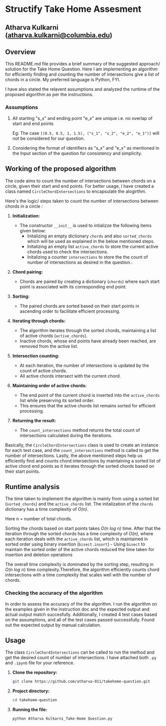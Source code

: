 # Structify Take Home Assesment
## Atharva Kulkarni (atharva.kulkarni@columbia.edu)


## Overview

This README.md file provides a brief summary of the suggested approach/ solution for the Take Home Question. Here I am implementing an algorithm for efficiently finding and counting the number of intersections give a list of chords in a circle.  My preferred language is Python, FYI.

I have also stated the relavent assumptions and analyzed the runtime of the proposed algorithm as per the instructions.

### Assumptions
1. All starting "s_x" and ending point "e_x" are unique i.e. no overlap of start and end points
 
	 Eg: The case `[(0.5, 0.5, 1, 1.5), ("s_1", "s_2", "e_2", "e_1")]` will not be considered for our question.
2. Considering the format of identifiers as "s_x" and "e_x" as mentioned in the Input section of the question for consistency and simplicity.

## Working of the proposed algorithm

The code aims to count the number of intersections between chords on a circle, given their start and end points. For better usage, I have created a class named `CircleChordIntersections` to encapsulate the alogirthm.

Here's the logic/ steps taken to count the number of intersections between chords in a circle :

1. **Initialization:**
   - The constructor `__init__` is used to intializze the following items given below:
      -  Initalizing an empty dictionary  `chords`  and also  `sorted_chords ` which will be used as explained in the below mentioned steps.
      -  Initalizing an empty list `active_chords` to store the current active chords used to check the intersections.
      - Initalizing a counter `intersections` to store the the count of number of intersections as desired in the question..

2. **Chord pairing:**
   - Chords are paired by creating a dictionary (`chords`) where each start point is associated with its corresponding end point.

3. **Sorting:**
   - The paired chords are sorted based on their start points in ascending order to facilitate efficient processing.

4. **Iterating through chords:**
   - The algorithm iterates through the sorted chords, maintaining a list of active chords (`active_chords`).
   - Inactive chords, whose end points have already been reached, are removed from the active list.

5. **Intersection counting:**
   - At each iteration, the number of intersections is updated by the count of active chords.
   - All active chords intersect with the current chord.

6. **Maintaining order of active chords:**
   - The end point of the current chord is inserted into the `active_chords` list while preserving its sorted order.
   - This ensures that the active chords list remains sorted for efficient processing.

7. **Returning the result:**
   - The `count_intersections` method returns the total count of intersections calculated during the iterations.

Basically, the `CircleChordIntersections` class is used to create an instance for each test case, and the `count_intersections` method is called to get the number of intersections. Lastly, the above mentioned steps help us efficiently find and counts chord intersections by maintaining a sorted list of active chord end points as it iterates through the sorted chords based on their start points.

## Runtime analysis

The time taken to implement the algorithm is mainly from using a sorted list (`sorted_chords`) and the `active_chords` list. The initalization of the `chords` dictionary has a time complexity of *O(n)*. 

Here n = number of total chords. 

Sorting the chords based on start points takes *O(n log n)* time. After that the iteration through the sorted chords has a time complexity of *O(n)*, where each iteration deals with the `active_chords` list, which is maintained in sorted order using binary insertion (`bisect.insort`) - Using `bisect` to maintain the sorted order of the active chords reduced the time taken for insertion and deletion operations

The overall time complexity is dominated by the sorting step, resulting in *O(n log n*) time complexity.Therefore, the algorithm efficiently counts chord intersections with a time complexity that scales well with the number of chords.

### Checking the accuracy of the algorithm

In order to assess the accuracy of the the algorithm. I run the algorithm on the examples given in the instruction doc and the expected output and actual output match succesfully.
Additionally, I created 4 test cases based on the assumptions, and all of the test cases passed successfully. Found out the expected output by manual calculation.

## Usage

The class `CircleChordIntersections` can be called to run the method and get the desired count of number of intersections. I have attached both `.py` and `.ipynb` file for your reference.

1. **Clone the repository:**

   ```bash
   git clone https://github.com/atharva-011/takehome-question.git

2. **Project directory:**

   ```bash
   cd takehome-question

3. **Running the file:**

	```bash
   python Atharva Kulkarni_Take-Home Question.py

